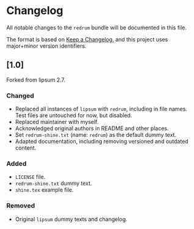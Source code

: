 # Changelog
All notable changes to the `redrum` bundle will be documented in this file.

The format is based on [Keep a Changelog](https://keepachangelog.com/en/1.0.0/),
and this project uses major+minor version identifiers.

## [1.0]

Forked from lipsum 2.7.

### Changed

- Replaced all instances of `lipsum` with `redrum`, including in file names.
  Test files are untouched for now, but disabled.
- Replaced maintainer with myself.
- Acknowledged original authors in README and other places.
- Set `redrum-shine.txt` (name: `redrum`) as the default dummy text.
- Adapted documentation, including removing versioned and outdated content.

### Added

- `LICENSE` file.
- `redrum-shine.txt` dummy text.
- `shine.tex` example file.

### Removed

- Original `lipsum` dummy texts and changelog.
